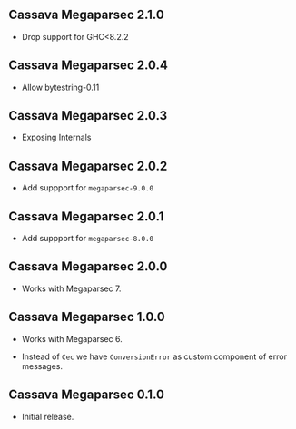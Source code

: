 ## Cassava Megaparsec 2.1.0

* Drop support for GHC<8.2.2

## Cassava Megaparsec 2.0.4

* Allow bytestring-0.11

## Cassava Megaparsec 2.0.3

* Exposing Internals

## Cassava Megaparsec 2.0.2

* Add suppport for `megaparsec-9.0.0`

## Cassava Megaparsec 2.0.1

* Add suppport for `megaparsec-8.0.0`

## Cassava Megaparsec 2.0.0

* Works with Megaparsec 7.

## Cassava Megaparsec 1.0.0

* Works with Megaparsec 6.

* Instead of `Cec` we have `ConversionError` as custom component of error
  messages.

## Cassava Megaparsec 0.1.0

* Initial release.
